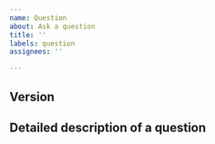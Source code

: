 ```yaml
---
name: Question
about: Ask a question
title: ''
labels: question
assignees: ''

---
```



## Version

## Detailed description of a question
